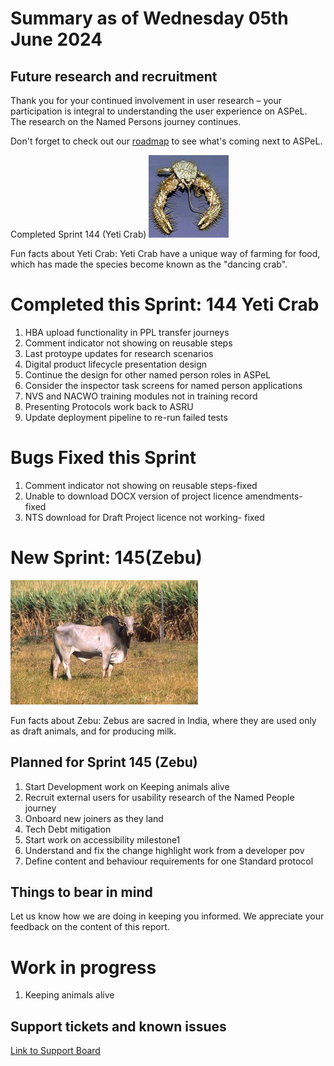 # Summary as of Wednesday 05th June 2024



## Future research and recruitment 

Thank you for your continued involvement in user research – your participation is integral to understanding the user experience on ASPeL. The research on the Named Persons journey continues.  
 


Don't forget to check out our [roadmap](https://roadmap.prodpad.com/937455be-8d08-11ed-aa53-2a7db0eb1d9c) to see what's coming next to ASPeL.




Completed Sprint 144 (Yeti Crab)
![Andrew Thurber, Oregon State University, CC BY-SA 2.0 <https://creativecommons.org/licenses/by-sa/2.0>, via Wikimedia Commons](graphs/128px-Yeti_crab.jpg)





Fun facts about Yeti Crab: Yeti Crab have a unique way of farming for food, which has made the species become known as the "dancing crab".


# Completed this Sprint: 144 Yeti Crab
1) HBA upload functionality in PPL transfer journeys
2) Comment indicator not showing on reusable steps
3) Last protoype updates for research scenarios
4) Digital product lifecycle presentation design
5) Continue the design for other named person roles in ASPeL
6) Consider the inspector task screens for named person applications
7) NVS and NACWO training modules not in training record
8) Presenting Protocols work back to ASRU
9) Update deployment pipeline to re-run failed tests




# Bugs Fixed this Sprint
1) Comment indicator not showing on reusable steps-fixed
2) Unable to download DOCX version of project licence amendments- fixed
3) NTS download for Draft Project licence not working- fixed



# New Sprint: 145(Zebu)








![Scott Bauer, USDA ARS, Public domain, via Wikimedia Commons](graphs/Zebu.jpg)






Fun facts about Zebu: Zebus are sacred in India, where they are used only as draft animals, and for producing milk.




 

## Planned for Sprint 145 (Zebu)
1) Start Development work on Keeping animals alive			
2) Recruit external users for usability research of the Named People journey
3) Onboard new joiners as they land
4) Tech Debt mitigation
5) Start work on accessibility milestone1
6) Understand and fix the change highlight work from a developer pov
7) Define content and behaviour requirements for one Standard protocol

   


## Things to bear in mind
Let us know how we are doing in keeping you informed. We appreciate your feedback on the content of this report.

# Work in progress
1) Keeping animals alive
  

   
 
   
## Support tickets and known issues
[Link to Support Board](https://collaboration.homeoffice.gov.uk/jira/secure/RapidBoard.jspa?rapidView=1717)

